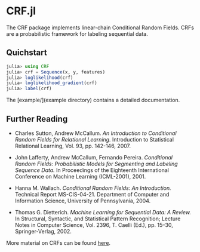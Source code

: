 # CRF.jl

The CRF package implements linear-chain Conditional Random Fields.
CRFs are a probabilistic framework for labeling sequential data.

## Quichstart

```julia
julia> using CRF
julia> crf = Sequence(x, y, features)
julia> loglikelihood(crf)
julia> loglikelihood_gradient(crf)
julia> label(crf)
```

The [example/](example directory) contains a detailed documentation.

## Further Reading

 - Charles Sutton, Andrew McCallum. *An Introduction to Conditional Random Fields for Relational Learning.* Introduction to Statistical Relational Learning, Vol. 93, pp. 142-146, 2007.

 - John Lafferty, Andrew McCallum, Fernando Pereira. *Conditional Random Fields: Probabilistic Models for Segmenting and Labeling Sequence Data.* In Proceedings of the Eighteenth International Conference on Machine Learning (ICML-2001), 2001.

 - Hanna M. Wallach. *Conditional Random Fields: An Introduction.* Technical Report MS-CIS-04-21. Department of Computer and Information Science, University of Pennsylvania, 2004.

 - Thomas G. Dietterich. *Machine Learning for Sequential Data: A Review.* In Structural, Syntactic, and Statistical Pattern Recognition; Lecture Notes in Computer Science, Vol. 2396, T. Caelli (Ed.), pp. 15–30, Springer-Verlag, 2002.

More material on CRFs can be found [here](http://www.inference.phy.cam.ac.uk/hmw26/crf/).
